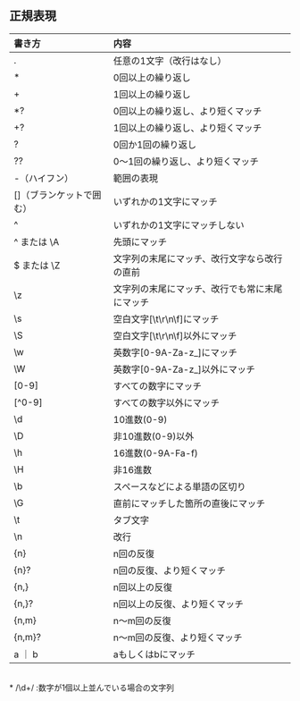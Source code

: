 ## 正規表現
|書き方 |	内容 |
|:---|:---|
|.|	任意の1文字（改行はなし）|
|*	|0回以上の繰り返し|
|+	|1回以上の繰り返し|
|*?	|0回以上の繰り返し、より短くマッチ|
|+?	|1回以上の繰り返し、より短くマッチ|
|?	|0回か1回の繰り返し|
|??|	0〜1回の繰り返し、より短くマッチ|
|-（ハイフン）|	範囲の表現|
|[]（ブランケットで囲む）|	いずれかの1文字にマッチ|
|^|	いずれかの1文字にマッチしない|
|^ または \A|	先頭にマッチ|
|$ または \Z|	文字列の末尾にマッチ、改行文字なら改行の直前|
| \z|文字列の末尾にマッチ、改行でも常に末尾にマッチ|
|\s	|空白文字[\t\r\n\f]にマッチ|
|\S	|空白文字[\t\r\n\f]以外にマッチ|
|\w	|英数字[0-9A-Za-z_]にマッチ|
|\W	|英数字[0-9A-Za-z_]以外にマッチ|
|[0-9]	|すべての数字にマッチ|
[^0-9]	|すべての数字以外にマッチ|
|\d	|10進数(0-9)|
|\D	|非10進数(0-9)以外|
|\h	|16進数(0-9A-Fa-f)|
|\H	|非16進数|
|\b	|スペースなどによる単語の区切り|
|\G|	直前にマッチした箇所の直後にマッチ|
|\t	|タブ文字|
|\n|	改行|
|{n} |n回の反復|
|{n}?	|n回の反復、より短くマッチ|
|{n,}	|n回以上の反復|
|{n,}?	|n回以上の反復、より短くマッチ|
|{n,m}	|n〜m回の反復|
|{n,m}?|n〜m回の反復、より短くマッチ|
|a ｜ b	|aもしくはbにマッチ|
<br>
* /\d+/ :数字が1個以上並んでいる場合の文字列
